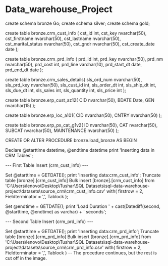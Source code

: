 # Data_warehouse_Project
create schema bronze
Go;
create schema silver;
create schema gold;

create table bronze.crm_cust_info (
cst_id	int,
cst_key	nvarchar(50),
cst_firstname nvarchar(50),	
cst_lastname nvarchar(50),	
cst_marital_status nvarchar(50),
cst_gndr nvarchar(50),
cst_create_date date
);

create table bronze.crm_prd_info (
prd_id	int,
prd_key	nvarchar(50),
prd_nm	nvarchar(50),
prd_cost int,
prd_line varchar(10),
prd_start_dt date,
prd_end_dt date
);


create table bronze.crm_sales_details(
sls_ord_num	nvarchar(50),
sls_prd_key	nvarchar(50),
sls_cust_id	int,
sls_order_dt int, 
sls_ship_dt	int,
sls_due_dt int,
sls_sales int,
sls_quantity int,
sls_price int
);

create table bronze.erp_cust_az12(
CID	nvarchar(50),
BDATE Date,
GEN nvarchar(15)
);

create table bronze.erp_loc_a101(
CID nvarchar(50),
CNTRY nvarchar(50)
);

create table bronze.erp_px_cat_g1v2(
ID nvarchar(50),
CAT nvarchar(50),
SUBCAT nvarchar(50),
MAINTENANCE nvarchar(50)
);

CREATE OR ALTER PROCEDURE bronze.load_bronze AS
BEGIN

Declare @starttime datetime, @endtime datetime
print 'Inserting data in CRM Tables';

--- First Table Insert (crm_cust_info) ---

Set @starttime = GETDATE();
print 'Inserting data:crm_cust_info';
Truncate table [bronze].[crm_cust_info]
Bulk insert [bronze].[crm_cust_info]
from 'C:\Users\lenovo\Desktop\Tushar\SQL Datasets\sql-data-warehouse-project\datasets\source_crm\crm_cust_info.csv'
with(
    firstrow = 2,
    Fieldterminator = ',',
    Tablock
);

Set @endtime = GETDATE();
print 'Load Duration ' + cast(Datediff(second, @starttime, @endtime) as varchar) + ' seconds';

--- Second Table Insert (crm_prd_info) ---

Set @starttime = GETDATE();
print 'Inserting data:crm_prd_info';
Truncate table [bronze].[crm_prd_info]
Bulk insert [bronze].[crm_prd_info]
from 'C:\Users\lenovo\Desktop\Tushar\SQL Datasets\sql-data-warehouse-project\datasets\source_crm\crm_prd_info.csv'
with(
    firstrow = 2,
    Fieldterminator = ',',
    Tablock
)
-- The procedure continues, but the rest is cut off in the image.
